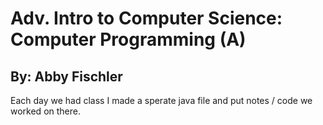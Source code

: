 # Adv. Intro to Computer Science: Computer Programming (A)
## By: Abby Fischler

Each day we had class I made a sperate java file and put notes / code we worked on there.